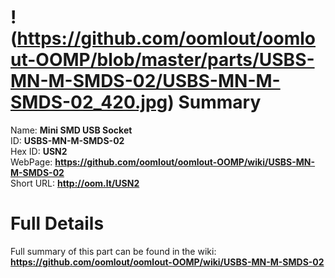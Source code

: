
!(https://github.com/oomlout/oomlout-OOMP/blob/master/parts/USBS-MN-M-SMDS-02/USBS-MN-M-SMDS-02_420.jpg)
Summary
=================
  
Name: __Mini SMD USB Socket__    
ID: __USBS-MN-M-SMDS-02__   
Hex ID: __USN2__   
WebPage: __https://github.com/oomlout/oomlout-OOMP/wiki/USBS-MN-M-SMDS-02__   
Short URL: __http://oom.lt/USN2__   

Full Details
==========================
Full summary of this part can be found in the wiki:   
__https://github.com/oomlout/oomlout-OOMP/wiki/USBS-MN-M-SMDS-02__    

